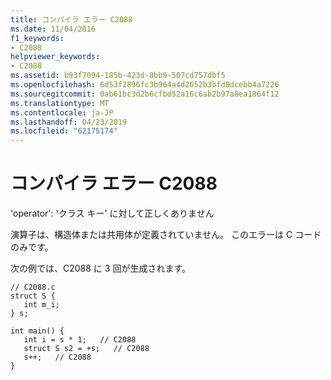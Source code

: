 ```yaml
---
title: コンパイラ エラー C2088
ms.date: 11/04/2016
f1_keywords:
- C2088
helpviewer_keywords:
- C2088
ms.assetid: b93f7094-185b-423d-8bb9-507cd757dbf5
ms.openlocfilehash: 6d53f2896fc3b964a4d2652b3bfd0dcebb4a7226
ms.sourcegitcommit: 0ab61bc3d2b6cfbd52a16c6ab2b97a8ea1864f12
ms.translationtype: MT
ms.contentlocale: ja-JP
ms.lasthandoff: 04/23/2019
ms.locfileid: "62175174"
---
```

# <a name="compiler-error-c2088"></a>コンパイラ エラー C2088

'operator': 'クラス キー' に対して正しくありません

演算子は、構造体または共用体が定義されていません。 このエラーは C コードのみです。

次の例では、C2088 に 3 回が生成されます。

```
// C2088.c
struct S {
   int m_i;
} s;

int main() {
   int i = s * 1;   // C2088
   struct S s2 = +s;   // C2088
   s++;   // C2088
}
```